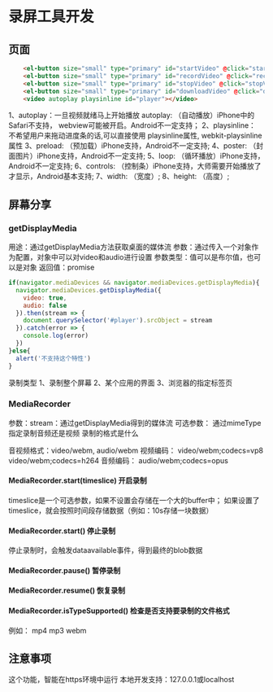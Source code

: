 

# 录屏工具开发

## 页面
```html
    <el-button size="small" type="primary" id="startVideo" @click="startVideo">屏幕分享</el-button>
    <el-button size="small" type="primary" id="recordVideo" @click="recordVideo">开始录制</el-button>
    <el-button size="small" type="primary" id="stopVideo" @click="stopVideo">结束录制</el-button>
    <el-button size="small" type="primary" id="downloadVideo" @click="downloadVideo">下载视频</el-button>
    <video autoplay playsinline id="player"></video>
```

1、autoplay：一旦视频就绪马上开始播放
  autoplay: （自动播放）iPhone中的Safari不支持，
  webview可能被开启。Android不一定支持；
2、playsinline：
  不希望用户来拖动进度条的话,可以直接使用 playsinline属性,
  webkit-playsinline属性
3、preload: （预加载）iPhone支持，Android不一定支持;
4、poster: （封面图片）iPhone支持，Android不一定支持;
5、loop: （循环播放）iPhone支持，Android不一定支持;
6、controls: （控制条）iPhone支持，大师需要开始播放了才显示，Android基本支持;
7、width: （宽度）;
8、height: （高度）;


## 屏幕分享
### getDisplayMedia
  用途：通过getDisplayMedia方法获取桌面的媒体流
  参数：通过传入一个对象作为配置，对象中可以对video和audio进行设置
  参数类型：值可以是布尔值，也可以是对象
  返回值：promise
```js
if(navigator.mediaDevices && navigator.mediaDevices.getDisplayMedia){
  navigator.mediaDevices.getDisplayMedia({
    video: true,
    audio: false
  }).then(stream => {
    document.querySelector('#player').srcObject = stream
  }).catch(error => {
    console.log(error)
  })
}else{
  alert('不支持这个特性')
}
```
  
录制类型
1、录制整个屏幕
2、某个应用的界面
3、浏览器的指定标签页

### MediaRecorder
参数：stream：通过getDisplayMedia得到的媒体流
      可选参数：
          通过mimeType指定录制音频还是视频
          录制的格式是什么

音视频格式：video/webm, audio/webm
视频编码：
    video/webm;codecs=vp8
    video/webm;codecs=h264
音频编码：
    audio/webm;codecs=opus
    
#### MediaRecorder.start(timeslice) 开启录制
timeslice是一个可选参数，如果不设置会存储在一个大的buffer中；
如果设置了timeslice，就会按照时间段存储数据（例如：10s存储一块数据）

#### MediaRecorder.start() 停止录制
停止录制时，会触发dataavailable事件，得到最终的blob数据

#### MediaRecorder.pause() 暂停录制

#### MediaRecorder.resume() 恢复录制

#### MediaRecorder.isTypeSupported() 检查是否支持要录制的文件格式
例如：
  mp4
  mp3
  webm
  

## 注意事项
这个功能，智能在https环境中运行
本地开发支持：127.0.0.1或localhost





























